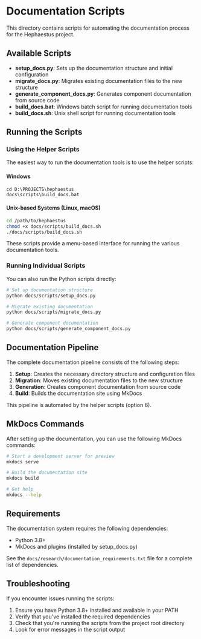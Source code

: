 # Documentation Scripts

This directory contains scripts for automating the documentation process for the Hephaestus project.

## Available Scripts

- **setup_docs.py**: Sets up the documentation structure and initial configuration
- **migrate_docs.py**: Migrates existing documentation files to the new structure
- **generate_component_docs.py**: Generates component documentation from source code
- **build_docs.bat**: Windows batch script for running documentation tools
- **build_docs.sh**: Unix shell script for running documentation tools

## Running the Scripts

### Using the Helper Scripts

The easiest way to run the documentation tools is to use the helper scripts:

#### Windows
```
cd D:\PROJECTS\hephaestus
docs\scripts\build_docs.bat
```

#### Unix-based Systems (Linux, macOS)
```bash
cd /path/to/hephaestus
chmod +x docs/scripts/build_docs.sh
./docs/scripts/build_docs.sh
```

These scripts provide a menu-based interface for running the various documentation tools.

### Running Individual Scripts

You can also run the Python scripts directly:

```bash
# Set up documentation structure
python docs/scripts/setup_docs.py

# Migrate existing documentation
python docs/scripts/migrate_docs.py

# Generate component documentation
python docs/scripts/generate_component_docs.py
```

## Documentation Pipeline

The complete documentation pipeline consists of the following steps:

1. **Setup**: Creates the necessary directory structure and configuration files
2. **Migration**: Moves existing documentation files to the new structure
3. **Generation**: Creates component documentation from source code
4. **Build**: Builds the documentation site using MkDocs

This pipeline is automated by the helper scripts (option 6).

## MkDocs Commands

After setting up the documentation, you can use the following MkDocs commands:

```bash
# Start a development server for preview
mkdocs serve

# Build the documentation site
mkdocs build

# Get help
mkdocs --help
```

## Requirements

The documentation system requires the following dependencies:

- Python 3.8+
- MkDocs and plugins (installed by setup_docs.py)

See the `docs/research/documentation_requirements.txt` file for a complete list of dependencies.

## Troubleshooting

If you encounter issues running the scripts:

1. Ensure you have Python 3.8+ installed and available in your PATH
2. Verify that you've installed the required dependencies
3. Check that you're running the scripts from the project root directory
4. Look for error messages in the script output 